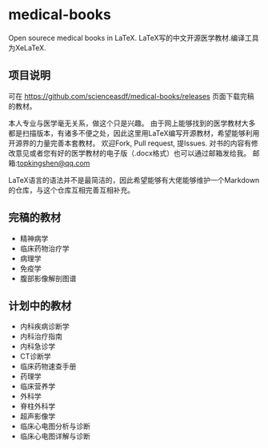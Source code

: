 # medical-books
Open sourece medical books in LaTeX. LaTeX写的中文开源医学教材.编译工具为XeLaTeX.

## 项目说明
可在 https://github.com/scienceasdf/medical-books/releases 
页面下载完稿的教材。
  
本人专业与医学毫无关系，做这个只是兴趣。
由于网上能够找到的医学教材大多都是扫描版本，有诸多不便之处，因此这里用LaTeX编写开源教材，希望能够利用开源界的力量完善本套教材。
欢迎Fork, Pull request, 提Issues. 对书的内容有修改意见或者您有好的医学教材的电子版（.docx格式）也可以通过邮箱发给我。
邮箱:topkingshen@qq.com 
  
LaTeX语言的语法并不是最简洁的，因此希望能够有大佬能够维护一个Markdown的仓库，与这个仓库互相完善互相补充。

## 完稿的教材
* 精神病学
* 临床药物治疗学
* 病理学
* 免疫学
* 腹部影像解剖图谱

## 计划中的教材
* 内科疾病诊断学
* 内科治疗指南
* 内科急诊学
* CT诊断学
* 临床药物速查手册
* 药理学
* 临床营养学
* 外科学
* 脊柱外科学
* 超声影像学
* 临床心电图分析与诊断
* 临床心电图详解与诊断
